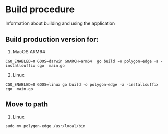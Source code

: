# Build procedure

Information about building and using the application

## Build production version for:

1. MacOS ARM64

```
CGO_ENABLED=0 GOOS=darwin GOARCH=arm64  go build -o polygon-edge -a -installsuffix cgo  main.go
```

2. Linux

```
CGO_ENABLED=0 GOOS=linux go build -o polygon-edge -a -installsuffix cgo  main.go
```

## Move to path

1. Linux

```
sudo mv polygon-edge /usr/local/bin
```
